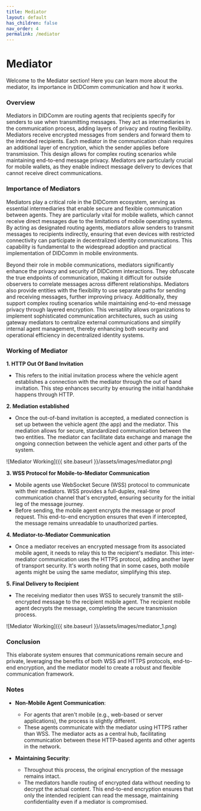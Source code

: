 ```yaml
---
title: Mediator
layout: default
has_children: false
nav_order: 4
permalink: /mediator
---
```


# Mediator

Welcome to the Mediator section! Here you can learn more about the mediator, its importance in DIDComm communication and how it works.

### Overview

Mediators in DIDComm are routing agents that recipients specify for senders to use when transmitting messages. They act as intermediaries in the communication process, adding layers of privacy and routing flexibility. Mediators receive encrypted messages from senders and forward them to the intended recipients. Each mediator in the communication chain requires an additional layer of encryption, which the sender applies before transmission. This design allows for complex routing scenarios while maintaining end-to-end message privacy. Mediators are particularly crucial for mobile wallets, as they enable indirect message delivery to devices that cannot receive direct communications.

### Importance of Mediators

Mediators play a critical role in the DIDComm ecosystem, serving as essential intermediaries that enable secure and flexible communication between agents. They are particularly vital for mobile wallets, which cannot receive direct messages due to the limitations of mobile operating systems. By acting as designated routing agents, mediators allow senders to transmit messages to recipients indirectly, ensuring that even devices with restricted connectivity can participate in decentralized identity communications. This capability is fundamental to the widespread adoption and practical implementation of DIDComm in mobile environments.

Beyond their role in mobile communications, mediators significantly enhance the privacy and security of DIDComm interactions. They obfuscate the true endpoints of communication, making it difficult for outside observers to correlate messages across different relationships. Mediators also provide entities with the flexibility to use separate paths for sending and receiving messages, further improving privacy. Additionally, they support complex routing scenarios while maintaining end-to-end message privacy through layered encryption. This versatility allows organizations to implement sophisticated communication architectures, such as using gateway mediators to centralize external communications and simplify internal agent management, thereby enhancing both security and operational efficiency in decentralized identity systems.

### Working of Mediator

**1. HTTP Out Of Band Invitation**

   - This refers to the initial invitation process where the vehicle agent establishes a connection with the mediator through the out of band invitation. This step enhances security by ensuring the initial handshake happens through HTTP.

**2. Mediation established**

   - Once the out-of-band invitation is accepted, a mediated connection is set up between the vehicle agent (the app) and the mediator. This mediation allows for secure, standardized communication between the two entities. The mediator can facilitate data exchange and manage the ongoing connection between the vehicle agent and other parts of the system.

![Mediator Working]({{ site.baseurl }}/assets/images/mediator.png)

**3. WSS Protocol for Mobile-to-Mediator Communication**

   - Mobile agents use WebSocket Secure (WSS) protocol to communicate with their mediators. WSS provides a full-duplex, real-time communication channel that's encrypted, ensuring security for the initial leg of the message journey.
   - Before sending, the mobile agent encrypts the message or proof request. This end-to-end encryption ensures that even if intercepted, the message remains unreadable to unauthorized parties.

**4. Mediator-to-Mediator Communication**

   - Once a mediator receives an encrypted message from its associated mobile agent, it needs to relay this to the recipient's mediator. This inter-mediator communication uses the HTTPS protocol, adding another layer of transport security. It's worth noting that in some cases, both mobile agents might be using the same mediator, simplifying this step.

**5. Final Delivery to Recipient**

   - The receiving mediator then uses WSS to securely transmit the still-encrypted message to the recipient mobile agent. The recipient mobile agent decrypts the message, completing the secure transmission process.


![Mediator Working]({{ site.baseurl }}/assets/images/mediator_1.png)

### Conclusion 

This elaborate system ensures that communications remain secure and private, leveraging the benefits of both WSS and HTTPS protocols, end-to-end encryption, and the mediator model to create a robust and flexible communication framework.

### Notes

- **Non-Mobile Agent Communication**:
   - For agents that aren't mobile (e.g., web-based or server applications), the process is slightly different.
   - These agents communicate with the mediator using HTTPS rather than WSS. The mediator acts as a central hub, facilitating communication between these HTTP-based agents and other agents in the network.

- **Maintaining Security**:

   - Throughout this process, the original encryption of the message remains intact.
   - The mediators handle routing of encrypted data without needing to decrypt the actual content. This end-to-end encryption ensures that only the intended recipient can read the message, maintaining confidentiality even if a mediator is compromised.
